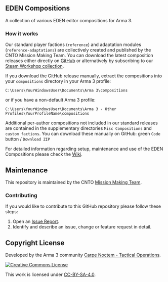 <!--- CNTO GitHub Repository README file -->

## EDEN Compositions <!--- Repository name with short description of the repo and, if available, link to the wiki -->

A collection of various EDEN editor compositions for Arma 3.

### How it works
Our standard player factions (`reference`) and adaptation modules (`reference-adaptations`) are collectively created and published by the CNTO Mission Making Team. You can download the latest composition releases either directly on [GitHub](https://github.com/CntoDev/compositions/releases) or alternatively by subscribing to our [Steam Workshop collection](https://steamcommunity.com/workshop/filedetails/?id=2421823024).

If you download the GitHub release manually, extract the compositions into your `compositions` directory in your Arma 3 profile:

```
C:\Users\YourWindowsUser\Documents\Arma 3\compositions
```
or if you have a non-default Arma 3 profile:
```
C:\Users\YourWindowsUser\Documents\Arma 3 - Other Profiles\YourProfileName\compositions
```

Additional per-author compositions not included in our standard releases are contained in the supplementary directories `Misc Compositions` and `custom factions`. You can download these manually on GitHub: green `Code` button / `Download ZIP`


For detailed information regarding setup, maintenance and use of the EDEN Compositions please check the [Wiki](https://github.com/CntoDev/compositions/wiki).


## Maintenance <!--- Who is responsible for this repository (i.e. which Branch / GitHub team) with link to the respective GitHub team -->

This repository is maintained by the CNTO [Mission Making Team](https://github.com/orgs/CntoDev/teams/mmt).


### Contributing <!--- Short description how to contribute to this repository -->

If you would like to contribute to this GitHub repository please follow these steps:

1. Open an [Issue Report](https://github.com/CntoDev/compositions/issues).
2. Identify and describe an issue, change or feature request in detail.


## Copyright License

Developed by the Arma 3 community [Carpe Noctem - Tactical Operations](https://www.carpenoctem.co/).

[![Creative Commons License](https://i.creativecommons.org/l/by-sa/4.0/88x31.png)](http://creativecommons.org/licenses/by-sa/4.0/)

This work is licensed under [CC-BY-SA-4.0](http://creativecommons.org/licenses/by-sa/4.0).
